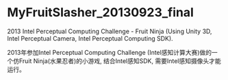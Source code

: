 # MyFruitSlasher_20130923_final
2013 Intel Perceptual Computing Challenge - Fruit Ninja (Using Unity 3D, Intel Perceptual Camera, Intel Perceptual Computing SDK).

2013年参加Intel Perceptual Computing Challenge (Intel感知计算大赛)做的一个仿Fruit Ninja(水果忍者)的小游戏, 结合Intel感知SDK, 需要Intel感知摄像头才能运行。
